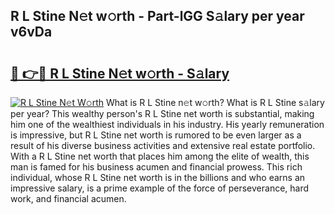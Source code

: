 ## R L Stine N𝚎t w𝚘rth - Part-lGG S𝚊lary per year v6vDa

# <h2><a href="http://gc10a6q.nevu.top/?p=R+L+Stine">🔗 👉🔴 R L Stine N𝚎t w𝚘rth - S𝚊lary</a></h2>

[![R L Stine N𝚎t W𝚘rth](https://i.imgur.com/Oavwk0R.jpeg)](http://gc10a6q.nevu.top/?p=R+L+Stine)
What is R L Stine n𝚎t w𝚘rth? What is R L Stine s𝚊lary per year?
This wealthy person's R L Stine net worth is substantial, making him one of the wealthiest individuals in his industry. His yearly remuneration is impressive, but R L Stine net worth is rumored to be even larger as a result of his diverse business activities and extensive real estate portfolio. With a R L Stine net worth that places him among the elite of wealth, this man is famed for his business acumen and financial prowess. This rich individual, whose R L Stine net worth is in the billions and who earns an impressive salary, is a prime example of the force of perseverance, hard work, and financial acumen.
